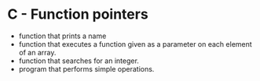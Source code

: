 # C - Function pointers

* function that prints a name
* function that executes a function given as a parameter on each element of an array.
* function that searches for an integer.
* program that performs simple operations.